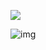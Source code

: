 ![](https://upload-images.jianshu.io/upload_images/11963487-607a966eba2eed13.png?imageMogr2/auto-orient/strip|imageView2/2/w/1200/format/webp)









![img](https://upload-images.jianshu.io/upload_images/11963487-607a966eba2eed13.png?imageMogr2/auto-orient/strip|imageView2/2/w/1200/format/webp)
